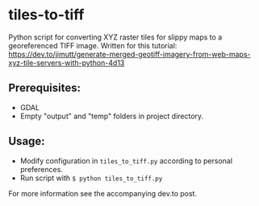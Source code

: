 # tiles-to-tiff
Python script for converting XYZ raster tiles for slippy maps to a georeferenced TIFF image. Written for this tutorial: https://dev.to/jimutt/generate-merged-geotiff-imagery-from-web-maps-xyz-tile-servers-with-python-4d13

## Prerequisites:
- GDAL
- Empty "output" and "temp" folders in project directory. 

## Usage:
- Modify configuration in `tiles_to_tiff.py` according to personal preferences.
- Run script with `$ python tiles_to_tiff.py`

For more information see the accompanying dev.to post. 
